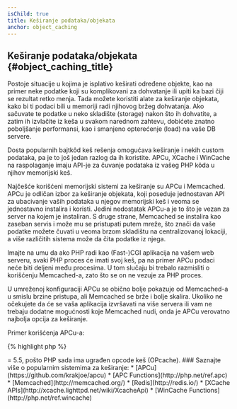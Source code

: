 ```yaml
---
isChild: true
title: Keširanje podataka/objekata
anchor: object_caching
---
```


## Keširanje podataka/objekata {#object_caching_title}

Postoje situacije u kojima je isplativo keširati određene objekte, kao na primer neke podatke koji su
komplikovani za dohvatanje ili upiti ka bazi čiji se rezultat retko menja. Tada možete koristiti alate
za keširanje objekata, kako bi ti podaci bili u memoriji radi njihovog bržeg dohvatanja. Ako sačuvate
te podatke u neko skladište (storage) nakon što ih dohvatite, a zatim ih izvlačite iz keša u svakom narednom zahtevu,
dobićete znatno poboljšanje performansi, kao i smanjeno opterećenje (load) na vaše DB servere.

Dosta popularnih bajtkôd keš rešenja omogućava keširanje i nekih custom podataka, pa je to još jedan
razlog da ih koristite. APCu, XCache i WinCache na raspolaganje imaju API-je za čuvanje podataka iz
vašeg PHP kôda u njihov memorijski keš.

Najčešće korišćeni memorijski sistemi za keširanje su APCu i Memcached. APCu je odličan izbor za keširanje
objekata, koji poseduje jednostavan API za ubacivanje vaših podataka u njegov memorijski keš i veoma se
jednostavno instalira i koristi. Jedini nedostatak APCu-a je to što je vezan za server na kojem je
instaliran. S druge strane, Memcached se instalira kao zaseban servis i može mu se pristupati putem mreže,
što znači da vaše podatke možete čuvati u veoma brzom skladištu na centralizovanoj lokaciji, a više
različitih sistema može da čita podatke iz njega.

Imajte na umu da ako PHP radi kao (Fast-)CGI aplikacija na vašem web serveru, svaki PHP proces će imati svoj keš,
pa na primer APCu podaci neće biti deljeni među procesima. U tom slučaju bi trebalo razmisliti o korišćenju Memcached-a,
zato što se on ne vezuje za PHP proces.

U umreženoj konfiguraciji APCu se obično bolje pokazuje od Memcached-a u smislu brzine pristupa, ali Memcached
se brže i bolje skalira. Ukoliko ne očekujete da će se vaša aplikacija izvršavati na više servera ili vam ne trebaju dodatne mogućnosti
koje Memcached nudi, onda je APCu verovatno najbolja opcija za keširanje.

Primer korišćenja APCu-a:

{% highlight php %}
<?php
// provera da li postoji unos u kešu pod ključem 'expensive_data'
$data = apc_fetch('expensive_data');
if ($data === false) {
    // podaci nisu keširani; sačuvaj podatke "skupocenog" poziva za sledeći poziv
    apc_add('expensive_data', $data = get_expensive_data());
}

print_r($data);
{% endhighlight %}

Pre verzije PHP 5.5, APC je omogućavao keširanje i objekata i opcode-a. APCu je projekat koji omogućava APC-ovo
keširanje objekata za PHP verzije >= 5.5, pošto PHP sada ima ugrađen opcode keš (OPcache).

### Saznajte više o popularnim sistemima za keširanje:

* [APCu](https://github.com/krakjoe/apcu)
* [APC Functions](http://php.net/ref.apc)
* [Memcached](http://memcached.org/)
* [Redis](http://redis.io/)
* [XCache APIs](http://xcache.lighttpd.net/wiki/XcacheApi)
* [WinCache Functions](http://php.net/ref.wincache)
